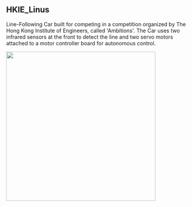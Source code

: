 ## HKIE_Linus

Line-Following Car built for competing in a competition organized by The Hong Kong 
Institute of Engineers, called 'Ambitions'. The Car uses two infrared sensors at the front to detect the line and two servo motors attached to a motor controller board for autonomous control.

<img src="https://raw.githubusercontent.com/krohak/Projects/blob/master/Arduino/HKIE_Linus/hkie.jpg" width="400px">
